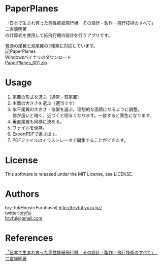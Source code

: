 ﻿# PaperPlanes
「日本で生まれ育った高性能紙飛行機　その設計・製作・飛行技術のすべて」　二宮康明著  
の計算式を使用して紙飛行機の設計を行うアプリです。  
  
普通の尾翼と双尾翼の2種類に対応しています。  
![PaperPlanes](https://user-images.githubusercontent.com/50650451/80271961-76bbf280-8700-11ea-8f28-d2a6073e182d.png)  
Windowsバイナリのダウンロード  
[PaperPlanes_001.zip](https://bit.ly/3eLNn7v)    
 
# Usage
1. 尾翼の形式を選ぶ（通常・双尾翼）
2. 主翼の大きさを選ぶ（適当です）
3. 水平尾翼の大きさ・位置を選ぶ。理想的な面積になるように調整。  
値が遠いと暗く、近づくと明るくなります。一致すると黄色になります。
4. 垂直尾翼も同様に決める。
5. ファイルを保存。
6. ExportPDFで書き出す。
7. PDFファイルはイラストレータで編集することができます。 



# License

This software is released under the MIT License, see LICENSE. 

# Authors

bry-ful(Hiroshi Furuhashi) http://bryful.yuzu.bz/  
twitter:[bryful](https://twitter.com/bryful)  
bryful@gmail.com  

# References
[「日本で生まれ育った高性能紙飛行機　その設計・製作・飛行技術のすべて」　二宮康明著](https://www.amazon.co.jp/%E9%AB%98%E6%80%A7%E8%83%BD%E7%B4%99%E9%A3%9B%E8%A1%8C%E6%A9%9F-%E3%81%9D%E3%81%AE%E8%A8%AD%E8%A8%88%E3%83%BB%E8%A3%BD%E4%BD%9C%E3%83%BB%E9%A3%9B%E8%A1%8C%E6%8A%80%E8%A1%93%E3%81%AE%E3%81%99%E3%81%B9%E3%81%A6-%E4%BA%8C%E5%AE%AE-%E5%BA%B7%E6%98%8E/dp/4416313071)  


